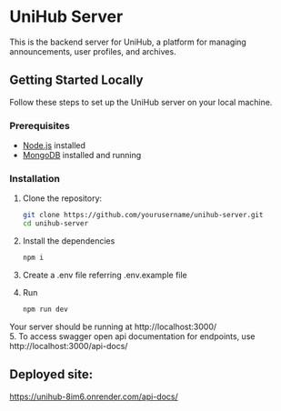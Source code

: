 # UniHub Server

This is the backend server for UniHub, a platform for managing announcements, user profiles, and archives.

## Getting Started Locally

Follow these steps to set up the UniHub server on your local machine.

### Prerequisites

- [Node.js](https://nodejs.org/) installed
- [MongoDB](https://www.mongodb.com/try/download/community) installed and running

### Installation

1. Clone the repository:

   ```bash
   git clone https://github.com/yourusername/unihub-server.git
   cd unihub-server

2. Install the dependencies

   ```bash
   npm i

3. Create a .env file referring .env.example file
4. Run
   ```bash
   npm run dev

Your server should be running at http://localhost:3000/      
5. To access swagger open api documentation for endpoints, use
http://localhost:3000/api-docs/

## Deployed site:

https://unihub-8im6.onrender.com/api-docs/
   
